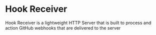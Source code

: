 # Hook Receiver

Hook Receiver is a lightweight HTTP Server that is built to process and action GitHub webhooks that are delivered to the server

